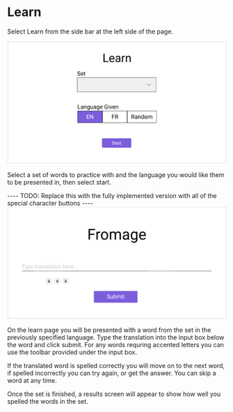 # Learn

Select Learn from the side bar at the left side of the page.

![Landing Page](./images/landing_page.png)

Select a set of words to practice with and the language you would like them to be presented in, then select start.

<!-- TODO: Replace this with the fully implemented version with all of the special character buttons -->
---- TODO: Replace this with the fully implemented version with all of the special character buttons ----
![Learn](./images/learn.png)

On the learn page you will be presented with a word from the set in the previously specified language. Type the translation into the input box below the word and click submit. For any words requring accented letters you can use the toolbar provided under the input box.

If the translated word is spelled correctly you will move on to the next word, if spelled incorrectly you can try again, or get the answer. You can skip a word at any time.

Once the set is finished, a results screen will appear to show how well you spelled the words in the set.
